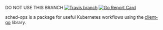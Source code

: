 DO NOT USE THIS BRANCH
[![Travis branch](https://img.shields.io/travis/portworx/sched-ops/master.svg)](https://travis-ci.org/portworx/sched-ops) [![Go Report Card](https://goreportcard.com/badge/github.com/portworx/sched-ops)](https://goreportcard.com/report/github.com/portworx/sched-ops)

sched-ops is a package for useful Kubernetes workflows using the [client-go](https://github.com/kubernetes/client-go) library.
